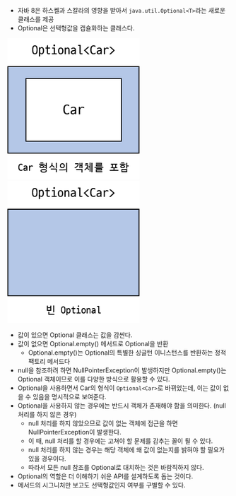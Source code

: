 - 자바 8은 하스켈과 스칼라의 영향을 받아서 ```java.util.Optional<T>```라는 새로운 클래스를 제공
- Optional은 선택형값을 캡슐화하는 클래스다.

![optional01](image/optional01.png)![optional02](image/optional02.png)

- 값이 있으면 Optional 클래스는 값을 감싼다.
- 값이 없으면 Optional.empty() 메서드로 Optional을 반환
    - Optional.empty()는 Optional의 특별한 싱글턴 이니스턴스를 반환하는 정적 팩토리 메서드다
- null을 참조하려 하면 NullPointerException이 발생하지만 Optional.empty()는 Optional 객체이므로 이를 다양한 방식으로 활용할 수 있다.
- Optional을 사용하면서 Car의 형식이 ```Optional<Car>```로 바뀌었는데, 이는 값이 없을 수 있음을 명시적으로 보여준다.
- Optional을 사용하지 않는 경우에는 반드시 객체가 존재해야 함을 의미한다. (null 처리를 하지 않은 경우)
    - null 처리를 하지 않았으므로 값이 없는 객체에 접근을 하면 NullPointerException이 발생한다.
    - 이 때, null 처리를 할 경우에는 고쳐야 할 문제를 감추는 꼴이 될 수 있다.
    - null 처리를 하지 않는 경우는 해당 객체에 왜 값이 없는지를 밝혀야 할 필요가 있을 경우이다.
    - 따라서 모든 null 참조를 Optional로 대치하는 것은 바람직하지 않다.
- Optional의 역할은 더 이해하기 쉬운 API를 설계하도록 돕는 것이다.
- 메서드의 시그니처만 보고도 선택형값인지 여부를 구별할 수 있다.